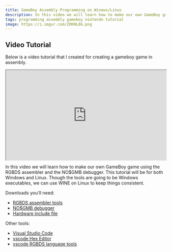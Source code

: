 ```yaml
---
title: GameBoy Assembly Programming on Winows/Linux
description: In this video we will learn how to make our own GameBoy game using the RGBDS assembler and the NO$GMB debugger. This tutorial will be for both Windows and Linux
tags: programming assembly gameboy nintendo tutorial
image: https://i.imgur.com/ZOKNL0G.png
---
```


## Video Tutorial
Below is a video tutorial that I created for creating a gameboy game in assembly.

<div style="width:100%;padding-top:56.25%;position:relative;">
<iframe id="lbry-iframe" style="min-width:100%;min-height:100%;position:absolute;top:0;" src="https://odysee.com/$/embed/gameboy-assembly-programming-part-1/922c0bd0d5e2118279478364b3a6e264894781d2?r=ADFyutPrdNN3xuY5hGCkWmLMoBoZopMg" allowfullscreen></iframe>
</div>

In this video we will learn how to make our own GameBoy game using the RGBDS assembler and the NO$GMB debugger. This tutorial will be for both Windows and Linux. Though the tools are going to be Windows executables, we can use WINE on Linux to keep things consistent.

Downloads you'll need:
- [RGBDS assembler tools](https://github.com/gbdev/rgbds/releases)
- [NO$GMB debugger](https://problemkaputt.de/gmb.htm)
- [Hardware include file](https://raw.githubusercontent.com/gbdev/hardware.inc/3082d5d5e92652024d39a1e0033245227c5acbbc/hardware.inc)

Other tools:
- [Visual Studio Code](https://code.visualstudio.com/)
- [vscode Hex Editor](https://marketplace.visualstudio.com/items?itemName=ms-vscode.hexeditor)
- [vscode RGBDS language tools](https://marketplace.visualstudio.com/items?itemName=donaldhays.rgbds-z80)
